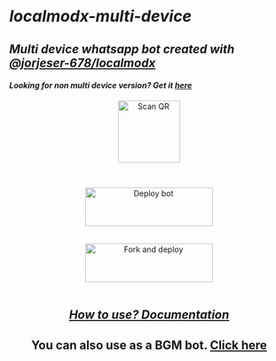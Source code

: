 # _localmodx-multi-device_
## _Multi device whatsapp bot created with [@jorjeser-678/localmodx](https://github.com/jorjeser-678/localmodx)_
#### _Looking for non multi device version? Get it [here](https://github.com/jorjeser-678/localmodx-legacy)_
<!---## Readme first before using 👇❌
### (Due to the removal of heroku-github integration, this project is currently unable to deploy to heroku servers. As of this, existing users also couldn't update their bots.)
Visit [Heroku status site](https://status.heroku.com) for more details
<br>
-->
<div align="center">
  
<a href="https://localmodx.herokuapp.com/"><img align="center" src="https://i.imgur.com/MCO4rvC.jpeg" alt="Scan QR" height="112" width="112" /></a>
<br>
<div>
<br>
  
<a href="https://localmodx-network.vercel.app/api/deploy-md" target="blank"><img align="center" src="https://i.imgur.com/Rc7WXah.jpeg" alt="Deploy bot" height="70" width="230" /></a>
  <div>
<br>
<a href="https://github.com/localmodx-ind/whatsapp-bot/fork"><img align="center" src="https://i.imgur.com/Ikia44y.jpeg" alt="Fork and deploy" height="70" width="230" /></a>
<div>
  <br>

## _[How to use? Documentation](https://github.com/jorjeser-678/localmodx-md/wiki/localmodx-Documentation)_

## You can also use as a BGM bot. [Click here](https://github.com/jorjeser-678/localmodx-md/wiki/Docs#how-to-set-up-bgm-bot)
